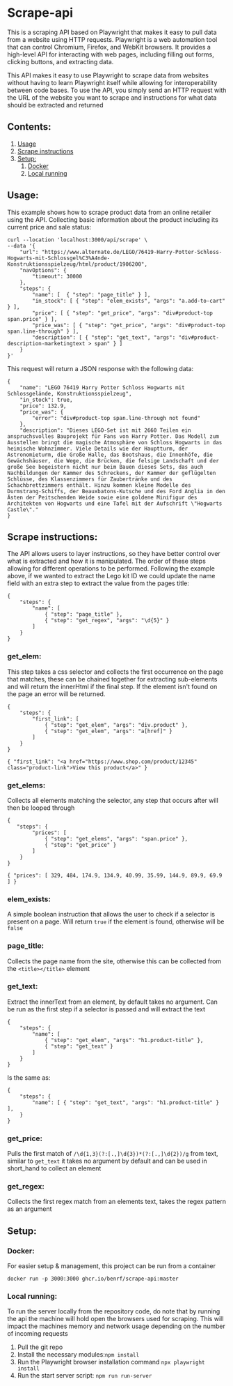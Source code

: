 # Scrape-api

This is a scraping API based on Playwright that makes it easy to pull data from a website using HTTP requests. Playwright is a web automation tool that can control Chromium, Firefox, and WebKit browsers. It provides a high-level API for interacting with web pages, including filling out forms, clicking buttons, and extracting data.

This API makes it easy to use Playwright to scrape data from websites without having to learn Playwright itself while allowing for interoperability between code bases. To use the API, you simply send an HTTP request with the URL of the website you want to scrape and instructions for what data should be extracted and returned

## Contents:
1. [Usage](#usage)
2. [Scrape instructions](#scrape-instructions)
3. [Setup:](#local-running)
   1. [Docker](#docker)
   2. [Local running](#local-running)

## Usage:
This example shows how to scrape product data from an online retailer using the API. Collecting basic information about the product including its current price and sale status:
````
curl --location 'localhost:3000/api/scrape' \
--data '{
    "url": "https://www.alternate.de/LEGO/76419-Harry-Potter-Schloss-Hogwarts-mit-Schlossgel%C3%A4nde-Konstruktionsspielzeug/html/product/1906200",
    "navOptions": {
        "timeout": 30000
    },
    "steps": {
        "name": [  { "step": "page_title" } ],
        "in_stock": [ { "step": "elem_exists", "args": "a.add-to-cart" } ],
        "price": [ { "step": "get_price", "args": "div#product-top span.price" } ],
        "price_was": [ { "step": "get_price", "args": "div#product-top span.line-through" } ],
        "description": [ { "step": "get_text", "args": "div#product-description-marketingtext > span" } ]
    }
}'
````
This request will return a JSON response with the following data:
````
{
    "name": "LEGO 76419 Harry Potter Schloss Hogwarts mit Schlossgelände, Konstruktionsspielzeug",
    "in_stock": true,
    "price": 132.9,
    "price_was": {
        "error": "div#product-top span.line-through not found"
    },
    "description": "Dieses LEGO-Set ist mit 2660 Teilen ein anspruchsvolles Bauprojekt für Fans von Harry Potter. Das Modell zum Ausstellen bringt die magische Atmosphäre von Schloss Hogwarts in das heimische Wohnzimmer. Viele Details wie der Hauptturm, der Astronomieturm, die Große Halle, das Bootshaus, die Innenhöfe, die Gewächshäuser, die Wege, die Brücken, die felsige Landschaft und der große See begeistern nicht nur beim Bauen dieses Sets, das auch Nachbildungen der Kammer des Schreckens, der Kammer der geflügelten Schlüsse, des Klassenzimmers für Zaubertränke und des Schachbrettzimmers enthält. Hinzu kommen kleine Modelle des Durmstrang-Schiffs, der Beauxbatons-Kutsche und des Ford Anglia in den Ästen der Peitschenden Weide sowie eine goldene Minifigur des Architekten von Hogwarts und eine Tafel mit der Aufschrift \"Hogwarts Castle\"."
}
````

## Scrape instructions:
The API allows users to layer instructions, so they have better control over what is extracted and how it is manipulated. The order of these steps allowing for different operations to be performed. Following the example above, if we wanted to extract the Lego kit ID we could update the name field with an extra step to extract the value from the pages title:
````
{
    "steps": {
        "name": [
            { "step": "page_title" },
            { "step": "get_regex", "args": "\d{5}" }
        ]
    }
}
````

### get_elem:
This step takes a css selector and collects the first occurrence on the page that matches, these can be chained together for extracting sub-elements and will return the innerHtml if the final step. If the element isn't found on the page an error will be returned.
````
{
    "steps": {
        "first_link": [
            { "step": "get_elem", "args": "div.product" },
            { "step": "get_elem", "args": "a[href]" }
        ]
    }
}
````
````
{ "first_link": "<a href="https://www.shop.com/product/12345" class="product-link">View this product</a>" }
````

### get_elems:
Collects all elements matching the selector, any step that occurs after will then be looped through
````
{
   "steps": {
        "prices": [
            { "step": "get_elems", "args": "span.price" },
            { "step": "get_price" }
        ]
    }
}
````
````
{ "prices": [ 329, 484, 174.9, 134.9, 40.99, 35.99, 144.9, 89.9, 69.9 ] }
````

### elem_exists:
A simple boolean instruction that allows the user to check if a selector is present on a page. Will return `true` if the element is found, otherwise will be `false`

### page_title:
Collects the page name from the site, otherwise this can be collected from the `<title></title>` element

### get_text:
Extract the innerText from an element, by default takes no argument. Can be run as the first step if a selector is passed and will extract the text
````
{
    "steps": {
        "name": [
            { "step": "get_elem", "args": "h1.product-title" },
            { "step": "get_text" }
        ]
    }
}
````
Is the same as:
````
{
    "steps": {
        "name": [ { "step": "get_text", "args": "h1.product-title" } ],
    }
}
````

### get_price:
Pulls the first match of `/\d{1,3}(?:[.,]\d{3})*(?:[.,]\d{2})/g` from text, similar to `get_text` it takes no argument by default and can be used in short_hand to collect an element

### get_regex:
Collects the first regex match from an elements text, takes the regex pattern as an argument


## Setup:
### Docker:
For easier setup & management, this project can be run from a container
````
docker run -p 3000:3000 ghcr.io/benrf/scrape-api:master
````

### Local running:
To run the server locally from the repository code, do note that by running the api the machine will hold open the browsers used for scraping. This will impact the machines memory and network usage depending on the number of incoming requests
1. Pull the git repo
2. Install the necessary modules:`npm install`
3. Run the Playwright browser installation command `npx playwright install`
4. Run the start server script: `npm run run-server`
